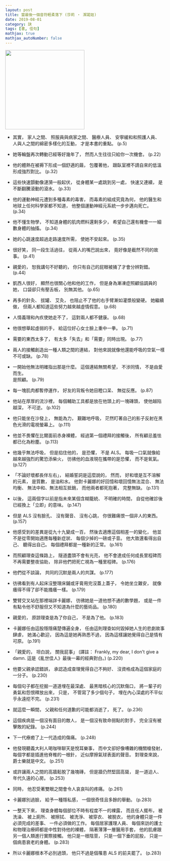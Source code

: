 ```yaml
---
layout: post
title: 當最後一個音符輕柔落下 (莎莉 ‧ 潔諾娃)
date: 2019-08-01
category: 訣
tags: [書, 佳句]
mathjax: true
mathjax_autoNumber: false
---
```


<img src="https://doltegg.github.io/egg/others/egg/played.png" style="width:250px"/>


- 其實，
家人之間、 照服員與病家之間、 醫療人員、 安寧緩和和照護人員、 人與人之間的綿密多樣化的互動，
才是本書的重點。 (p.5)

- 她等輪盤再次轉動已經等好幾年了，
然而人生往往只給你一次機會。 (p.22)

- 他的體熱在被褥下形成一個舒適的繭，
包覆著他，
跟臥室裡不請自來的低溫形成強烈對比。 (p.32)


- 這些快速顫動像漣漪一般起伏，
從身體某一處跳到另一處，
快速又連續，
是不斷翻騰滾動的滾水。 (p.33)


- 他的運動神經元遭到多種毒素的毒害，
而毒素的組成究竟為何，
他的醫生和地球上任何科學家都不知道，
他整個運動神經元系統一步步邁向死亡。 (p.34)


- 他不懂生物學，
不知道身體的肌肉燃料還剩多少，
希望自己還有機會一一細數身體的抽搐。 (p.34)


- 她的心跳速度超過走路速度所需，
使她不安起來。 (p.35)


- 很好笑，
同一段生活過往，
從兩人的嘴巴說出來，
竟好像是截然不同的故事。 (p.41)


- 親愛的，
恕我講句不好聽的，
你只有自己的屁眼被捅了才會分辨對錯。 (p.44)


- 凱西人很好，
顯然也很關心他和他的工作，
但是身為漸凍症照顧協調員的她，
口袋卻只有壓舌板，
別無其他。 (p.65)


- 再多的針灸、 拔罐、 艾灸，
也阻止不了他的右手臂漸如灌漿般變硬。
她繼續做，
但兩人都知道這些努力越來越虛情假意。 (p.68)


- 人情義理和內疚使她走不了，
這對兩人都不健康。 (p.68)


- 他很想舉起虛弱的手，
給這位好心女士臉上重中一拳。 (p.71)


- 需要的東西太多了，
有太多「失去」和「需要」同時出現。 (p.77)


- 兩人的接觸創造出一種人類之間的連結，
對他來說就像他還能呼吸的空氣一樣不可或缺。 (p.78)


- 一開始他無法明確指出那是什麼。
這個連結無關希望，
不涉同情，
不是由愛而生。<br />
是照顧。 (p.79)


- 每一塊肌肉都暫停運作，
好友的背叛令她目瞪口呆、 無從反應。 (p.87)


- 他站在厚厚的流沙裡，
每個輔助工具都是放在他頭上的一塊磚頭，
使他越陷越深，
不可逆。 (p.102)


- 他只能坐在沙發上，
無能為力，
艱難地呼吸，
茫然盯著自己的影子反射在黑色光滑的電視螢幕上。 (p.111)


- 他並不畏懼在比爾面前赤身裸體，
經過第一個禮拜的接觸後，
所有顧忌羞怯都已化為粉塵。 (p.113)


- 他幾乎無法呼吸，
但是掐住他的，
是恐懼，
不是 ALS。
每吸一口氣就像給越來越強烈的驚恐添柴火，
彷彿他的血液現在攜帶的是恐懼，
而不是氧氣。 (p.127)


- 「不論好壞都長伴左右」，
結婚誓詞是這麼說的，
然而，
好和壞是互不溶解的元素，
是質數，
是油和水。
他對卡麗娜的好回憶和壞回憶無法混合、 無法均衡、 無法中和、無法相互抵銷，
而他兩者都死抱著，
完整無缺。 (p.131)


- 以後，
這兩個字以前是指未來某個含糊籠統、 不明確的時間，
自從他確診後已經換上「立即」的意味。 (p.147)


- 但是 ALS 沒有臉孔、 沒有聲音、 沒有心跳，
你很難痛恨一個非人的東西。 (p.157)


- 他感受到的差異是從九十九變成一百，
然後去適應這個相差一的變化，
他並不是從零開始適應每種新症狀、 每個少掉的一磅或子音。
他大致還看得出自己、 聽得出自己。
每個禮拜都是一種新的正常。 (p.161)


- 而照顧理查這條路上，
隧道盡頭不會有光亮，
他不會達成任何成長里程碑而不再需要整夜協助，
除非他們把死亡視為一種里程碑。 (p.176)


- 他們從不談論，
共同的沉默是兩人的共謀。 (p.177)


- 彷彿看到有人起床沒整理床鋪或牙膏用完沒蓋上蓋子，
令她坐立難安，
就像癢得不得了卻不能搔癢一樣。 (p.179)


- 雙臂交叉站在那裡端詳卡麗娜，
彷彿她是一道他想不通的數學題，
或是一件有點令他不舒服但又不知道為什麼的藝術品。 (p.180)


- 親愛的，
原諒理查是為了你自己，
不是為了他。 (p.183)


- 卡麗娜任由這股隱隱痛楚傳遍全身，
任由這則理查如何毀掉她人生的悲劇故事肆虐，
她滿心歡迎，
因為這是她再熟悉不過，
因為這樣讓她覺得自己是情有可原。 (p.191)


- 「親愛的，
坦白說，
關我屁事」 
(譯註：
Frankly, my dear, I don't give a damn.
這是《亂世佳人》最後一幕的經典對白。) (p.220)


- 他要父親承認錯誤，
承認造成查理覺得自己不夠好、 沒資格成為這個家庭的一分子。 (p.230)


- 每個句子都在挖掘一道道埋在最深處、 最黑暗核心的沉默傷口，
將一輩子的勇氣和怨恨釋放出來，
只是，
不管寫了多少個句子，
埋在內心深處的不平似乎永遠挖不完。 (p.231)


- 就這麼一瞬間，
父親和任何道歉的可能都消逝了，
死了。 (p.236)


- 這個疾病是一個沒有面目的敵人，
是一個沒有致命弱點的對手，
完全沒有被擊敗的紀錄。 (p.244)


- 下一代療癒了上一代造成的傷痛。 (p.248)


- 他發現聽義大利人喝咖啡聊天是悅耳樂事，
而中文卻好像嘈雜的機關槍發射，
每個字都是插進他脊椎的一根針，
近似摩擦氣球表面的聲音。
對理查來說，
爵士樂就是中文。 (p.251)


- 或許讓兩人之間的高牆鬆脫了幾塊磚，
但是牆仍然堅固高聳，
是一道迫人、 年代久遠的心房。 (p.253)


- 同時，
他忍受著雙眼之間會令人哀哀叫的疼痛。 (p.261)


- 卡麗娜別過臉，
給予一種隱私感，
一個很奇怪且多餘的舉動。 (p.283)


- 一整天下來，
理查身體每個部位不時有程度不一的裸露，
而且任人擺布，
被洗澡、 被上廁所、 被擦拭、 被洗淨、 被穿衣、 被脫衣，
他的身體只是一件必須完成的差事、 一件必須做的工作。
每個居家護理人員、 每個來訪的護士和物理治療師都是中性對待他的裸體，
隔著薄薄一層醫用手套，
他的肌膚跟另一個人類進行實際接觸。
他只是一根陰莖，
只是一個下垂的屁股，
只是一個病患衰老的身體。 (p.283)


- 所以卡麗娜根本不必別過頭，
他只不過是個罹患 ALS 的前夫罷了。 (p.283)
